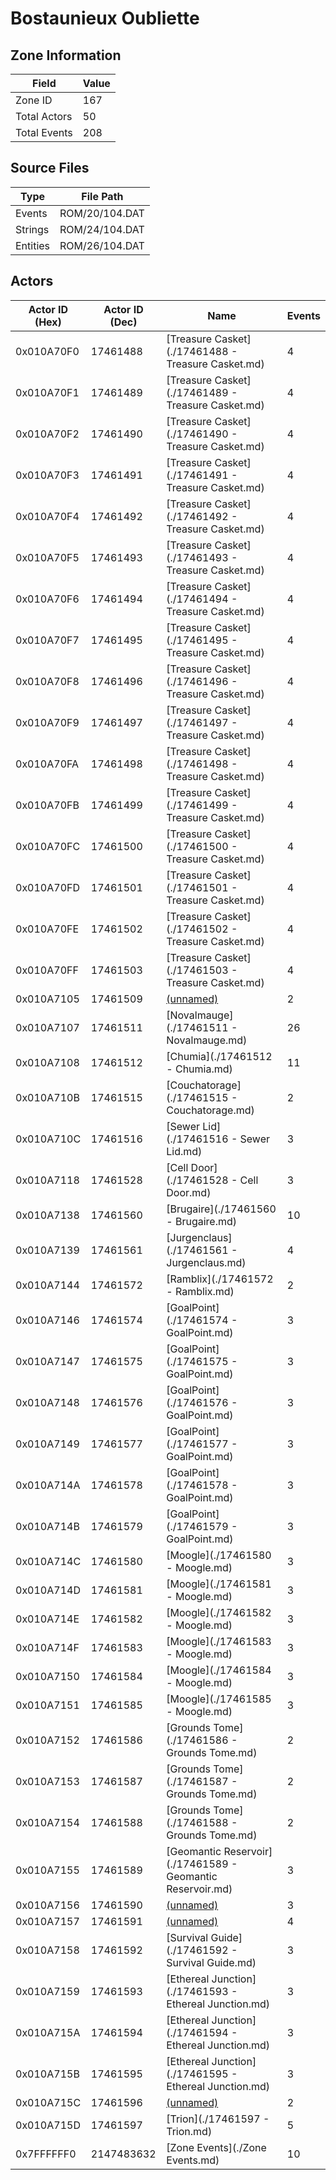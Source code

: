 # Bostaunieux Oubliette

## Zone Information

| Field        |   Value |
|--------------|---------|
| Zone ID      |     167 |
| Total Actors |      50 |
| Total Events |     208 |

## Source Files

| Type     | File Path      |
|----------|----------------|
| Events   | ROM/20/104.DAT |
| Strings  | ROM/24/104.DAT |
| Entities | ROM/26/104.DAT |

## Actors

| Actor ID (Hex)   |   Actor ID (Dec) | Name                                                       |   Events |
|------------------|------------------|------------------------------------------------------------|----------|
| 0x010A70F0       |         17461488 | [Treasure Casket](./17461488 - Treasure Casket.md)         |        4 |
| 0x010A70F1       |         17461489 | [Treasure Casket](./17461489 - Treasure Casket.md)         |        4 |
| 0x010A70F2       |         17461490 | [Treasure Casket](./17461490 - Treasure Casket.md)         |        4 |
| 0x010A70F3       |         17461491 | [Treasure Casket](./17461491 - Treasure Casket.md)         |        4 |
| 0x010A70F4       |         17461492 | [Treasure Casket](./17461492 - Treasure Casket.md)         |        4 |
| 0x010A70F5       |         17461493 | [Treasure Casket](./17461493 - Treasure Casket.md)         |        4 |
| 0x010A70F6       |         17461494 | [Treasure Casket](./17461494 - Treasure Casket.md)         |        4 |
| 0x010A70F7       |         17461495 | [Treasure Casket](./17461495 - Treasure Casket.md)         |        4 |
| 0x010A70F8       |         17461496 | [Treasure Casket](./17461496 - Treasure Casket.md)         |        4 |
| 0x010A70F9       |         17461497 | [Treasure Casket](./17461497 - Treasure Casket.md)         |        4 |
| 0x010A70FA       |         17461498 | [Treasure Casket](./17461498 - Treasure Casket.md)         |        4 |
| 0x010A70FB       |         17461499 | [Treasure Casket](./17461499 - Treasure Casket.md)         |        4 |
| 0x010A70FC       |         17461500 | [Treasure Casket](./17461500 - Treasure Casket.md)         |        4 |
| 0x010A70FD       |         17461501 | [Treasure Casket](./17461501 - Treasure Casket.md)         |        4 |
| 0x010A70FE       |         17461502 | [Treasure Casket](./17461502 - Treasure Casket.md)         |        4 |
| 0x010A70FF       |         17461503 | [Treasure Casket](./17461503 - Treasure Casket.md)         |        4 |
| 0x010A7105       |         17461509 | [(unnamed)](./17461509.md)                                 |        2 |
| 0x010A7107       |         17461511 | [Novalmauge](./17461511 - Novalmauge.md)                   |       26 |
| 0x010A7108       |         17461512 | [Chumia](./17461512 - Chumia.md)                           |       11 |
| 0x010A710B       |         17461515 | [Couchatorage](./17461515 - Couchatorage.md)               |        2 |
| 0x010A710C       |         17461516 | [Sewer Lid](./17461516 - Sewer Lid.md)                     |        3 |
| 0x010A7118       |         17461528 | [Cell Door](./17461528 - Cell Door.md)                     |        3 |
| 0x010A7138       |         17461560 | [Brugaire](./17461560 - Brugaire.md)                       |       10 |
| 0x010A7139       |         17461561 | [Jurgenclaus](./17461561 - Jurgenclaus.md)                 |        4 |
| 0x010A7144       |         17461572 | [Ramblix](./17461572 - Ramblix.md)                         |        2 |
| 0x010A7146       |         17461574 | [GoalPoint](./17461574 - GoalPoint.md)                     |        3 |
| 0x010A7147       |         17461575 | [GoalPoint](./17461575 - GoalPoint.md)                     |        3 |
| 0x010A7148       |         17461576 | [GoalPoint](./17461576 - GoalPoint.md)                     |        3 |
| 0x010A7149       |         17461577 | [GoalPoint](./17461577 - GoalPoint.md)                     |        3 |
| 0x010A714A       |         17461578 | [GoalPoint](./17461578 - GoalPoint.md)                     |        3 |
| 0x010A714B       |         17461579 | [GoalPoint](./17461579 - GoalPoint.md)                     |        3 |
| 0x010A714C       |         17461580 | [Moogle](./17461580 - Moogle.md)                           |        3 |
| 0x010A714D       |         17461581 | [Moogle](./17461581 - Moogle.md)                           |        3 |
| 0x010A714E       |         17461582 | [Moogle](./17461582 - Moogle.md)                           |        3 |
| 0x010A714F       |         17461583 | [Moogle](./17461583 - Moogle.md)                           |        3 |
| 0x010A7150       |         17461584 | [Moogle](./17461584 - Moogle.md)                           |        3 |
| 0x010A7151       |         17461585 | [Moogle](./17461585 - Moogle.md)                           |        3 |
| 0x010A7152       |         17461586 | [Grounds Tome](./17461586 - Grounds Tome.md)               |        2 |
| 0x010A7153       |         17461587 | [Grounds Tome](./17461587 - Grounds Tome.md)               |        2 |
| 0x010A7154       |         17461588 | [Grounds Tome](./17461588 - Grounds Tome.md)               |        2 |
| 0x010A7155       |         17461589 | [Geomantic Reservoir](./17461589 - Geomantic Reservoir.md) |        3 |
| 0x010A7156       |         17461590 | [(unnamed)](./17461590.md)                                 |        3 |
| 0x010A7157       |         17461591 | [(unnamed)](./17461591.md)                                 |        4 |
| 0x010A7158       |         17461592 | [Survival Guide](./17461592 - Survival Guide.md)           |        3 |
| 0x010A7159       |         17461593 | [Ethereal Junction](./17461593 - Ethereal Junction.md)     |        3 |
| 0x010A715A       |         17461594 | [Ethereal Junction](./17461594 - Ethereal Junction.md)     |        3 |
| 0x010A715B       |         17461595 | [Ethereal Junction](./17461595 - Ethereal Junction.md)     |        3 |
| 0x010A715C       |         17461596 | [(unnamed)](./17461596.md)                                 |        2 |
| 0x010A715D       |         17461597 | [Trion](./17461597 - Trion.md)                             |        5 |
| 0x7FFFFFF0       |       2147483632 | [Zone Events](./Zone Events.md)                            |       10 |